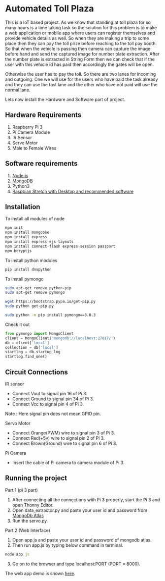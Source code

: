 # Automated Toll Plaza

This is a IoT based project. As we know that standing at toll plaza for so many hours is a time taking task so the solution for this problem is to make a web application or mobile app where users can register themselves and provide vehicle details as well. So when they are making a trip to some place then they can pay the toll prize before reaching to the toll pay booth. So that when the vehicle is passing then camera can capture the image before hand and send the captured image for number plate extraction. After the number plate is extracted in String Form then we can check that if the user with this vehicle id has paid then accordingly the gates will be open.

Otherwise the user has to pay the toll. So there are two lanes for incoming and outgoing. One we will use for the users who have paid the task already and they can use the fast lane and the other who have not paid will use the normal lane.

Lets now install the Hardware and Software part of project.

## Hardware Requirements

1. Raspberry Pi 3
2. Pi Camera Module
3. IR Sensor
4. Servo Motor
5. Male to Female Wires

## Software requirements

1. [Node.js](https://nodejs.org/en/download/)
2. [MongoDB](https://docs.mongodb.com/v3.2/administration/install-community/)
3. Python3
4. [Raspbian Stretch with Desktop and recommended software](https://www.raspberrypi.org/downloads/raspbian/)

## Installation

To install all modules of node

```node.js
npm init
npm install mongoose 
npm install express 
npm install express-ejs-layouts 
npm install connect-flash express-session passport
npm bcryptjs
```

To install python modules

```python
pip install dnspython
```

To install pymongo

```bash
sudo apt-get remove python-pip
sudo apt-get remove pymongo

wget https://bootstrap.pypa.io/get-pip.py
sudo python get-pip.py

sudo python -m pip install pymongo==3.0.3
```

Check it out

```python
from pymongo import MongoClient
client = MongoClient('mongodb://localhost:27017/')
db = client['local']
collection = db['local']
startlog = db.startup_log
startlog.find_one()
```

## Circuit  Connections

IR sensor 
* Connect Vout to signal pin 16 of Pi 3.
* Connect Ground to signal pin 34 of Pi 3.
* Connect Vcc to signal pin 4 of Pi 3.

Note : Here signal pin does not mean GPIO pin.

Servo Motor
* Connect Orange(PWM) wire to signal pin 3 of Pi 3.
* Connect Red(+5v) wire to signal pin 2 of Pi 3.
* Connect Brown(Ground) wire to signal pin 6 of Pi 3.

Pi Camera
* Insert the cable of Pi camera to camera module of Pi 3.

## Running the project

Part 1 (pi 3 part)
1. After connecting all the connections with Pi 3 properly, start the Pi 3 and open Thonny Editor.
2. Open data_extractor.py and paste your user id and password from [MongoDb Atlas](https://www.mongodb.com/cloud/atlas)
3. Run the servo.py.

Part 2 (Web Interface)

1. Open app.js and paste your user id and password of mongodb atlas.
2. Then run app.js by typing below command in terminal.

```node.js
node app.js
```
3. Go on to the browser and type localhost:PORT (PORT = 8000).

The web app demo is shown [here](https://pure-beyond-56772.herokuapp.com/).
